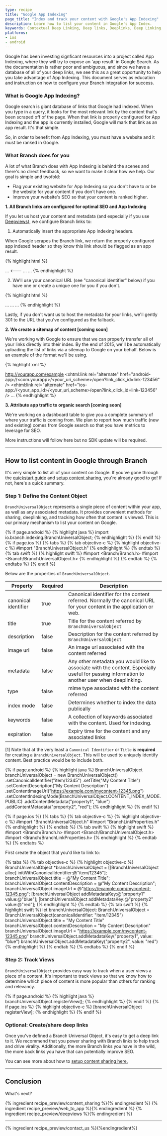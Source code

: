 ```yaml
---
type: recipe
title: "Google App Indexing"
page_title: "Index and track your content with Google's App Indexing"
description: Learn how to list your content in Google's App Index.
keywords: Contextual Deep Linking, Deep links, Deeplinks, Deep Linking, Deeplinking, Deferred Deep Linking, Deferred Deeplinking, iOS9, iOS 9, Apple Spotlight Search
platforms:
- ios
- android
---
```


Google has been investing signficant resources into a project called App Indexing, where they will try to expose an 'app result' in Google Search. As the documentation is rather poor and ambiguous, and since we have a database of all of your deep links, we see this as a great opportunity to help you take advantage of App Indexing. This document serves as education and instruction on how to configure your Branch integration for success.

### What is Google App Indexing?

Google search is giant database of links that Google had indexed. When you type in a query, it looks for the most relevant link by the content that's been scraped off of the page. When that link is properly configured for App Indexing and the app is currently installed, Google will mark that link as an app result. It's that simple.

So, in order to benefit from App Indexing, you must have a website and it must be ranked in Google.

### What Branch does for you

A lot of what Branch does with App Indexing is behind the scenes and there's no direct feedback, so we want to make it clear how we help. Our goal is simple and twofold:

- Flag your existing website for App Indexing so you don't have to *or* be the website for your content if you don't have one.
- Improve your website's SEO so that your content is ranked higher.

**1. All Branch links are configured for optimal SEO and App Indexing**

If you let us host your content and metadata (and especially if you use [Deepviews](https://dev.branch.io/recipes/deepviews/)), we configure Branch links to:

1) Automatically insert the appropriate App Indexing headers.

When Google scrapes the Branch link, we return the properly configured app indexed header so they know this link should be flagged as an app result.

{% highlight html %}
<html>
<head>
  ...
  <---
  <link rel="alternate" href="android-app://<com.yourapp>/<your_uri_scheme>/open?link_click_id=link-123456" />
  <link rel="alternate" href="ios-app://<your_app_id>/<your_uri_scheme>/open?link_click_id=link-123456" />
  ...
</head>
<body> … </body>
{% endhighlight %}

2) We'll use your canonical URL (see "canonical identifier" below) if you have one or create a unique one for you if you don't.

{% highlight html %}
<html>
<head>
  ...
  <link rel="canonical" href="http://yourapp.com/article/feburary/2014/123512" />
  ...
</head>
<body> … </body>
{% endhighlight %}

Lastly, if you don't want us to host the metadata for your links, we'll gently 301 to the URL that you've configured as the fallback.

**2. We create a sitemap of content [coming soon]**

We're working with Google to ensure that we can properly transfer all of your links directly into their index. By the end of 2015, we'll be automatically uploading the list of links via a sitemap to Google on your behalf. Below is an example of the format we'll be using.

{% highlight xml %}
<?xml version="1.0" encoding="UTF-8" ?>
<urlset xmlns="http://www.sitemaps.org/schemas/sitemap/0.9"
 xmlns:xhtml="http://www.w3.org/1999/xhtml">
<url>
  <loc>http://yourapp.com/example</loc>
  <xhtml:link rel="alternate" href="android-app://<com.yourapp>/<your_uri_scheme>/open?link_click_id=link-123456" />
  <xhtml:link rel="alternate" href="ios-app://<your_app_id>/<your_uri_scheme>/open?link_click_id=link-123456" />
...
</urlset>
{% endhighlight %}

**3. Attribute app traffic to organic search [coming soon]**

We're working on a dashboard table to give you a complete summary of where your traffic is coming from. We plan to report how much traffic (new and existing) comes from Google search so that you have metrics to leverage for SEO.

More instructions will follow here but no SDK update will be required.

-----

## How to list content in Google through Branch

It's very simple to list all of your content on Google. If you've gone through the [quickstart guide](https://dev.branch.io/recipes/quickstart_guide/) and [setup content sharing](https://dev.branch.io/recipes/content_sharing/), you're already good to go! If not, here's a quick summary.

### Step 1: Define the Content Object

`BranchUniversalObject` represents a single piece of content within your app, as well as any associated metadata. It provides convenient methods for sharing, deeplinking, and tracking how often that content is viewed. This is our primary mechanism to list your content on Google.

{% if page.android %}
{% highlight java %}
import io.branch.indexing.BranchUniversalObject;
{% endhighlight %}
{% endif %}
{% if page.ios %}
{% tabs %}
{% tab objective-c %}
{% highlight objective-c %}
#import "BranchUniversalObject.h"
{% endhighlight %}
{% endtab %}
{% tab swift %}
{% highlight swift %}
#import <Branch/Branch.h>
#import <Branch/BranchUniversalObject.h>
{% endhighlight %}
{% endtab %}
{% endtabs %}
{% endif %}

Below are the properties of `BranchUniversalObject`.

| Property | Required | Description
| --- | --- | ---
| canonical identifier | true | Canonical identifier for the content referred. Normally the canonical URL for your content in the application or web.
| title | true | Title for the content referred by `BranchUniversalObject`
| description | false | Description for the content referred by `BranchUniversalObject`
| image url | false | An image url associated with the content referred
| metadata | false | Any other metadata you would like to associate with the content. Especially useful for passing information to another user when deeplinking.
| type | false | mime type associated with the content referred
| index mode | false | Determines whether to index the data publically
| keywords | false | A collection of keywords associated with the content. Used for indexing.
| expiration | false | Expiry time for the content and any associated links

[1] Note that at the very least a `Canonical Identifier` or `Title` is **required** for creating a `BranchUniversalObject`. This will be used to uniquely identify content. Best practice would be to include both.

{% if page.android %}
{% highlight java %}
 BranchUniversalObject branchUniversalObject = new BranchUniversalObject()
                .setCanonicalIdentifier("item/12345")
                .setTitle("My Content Title")
                .setContentDescription("My Content Description")
                .setContentImageUrl("https://example.com/mycontent-12345.png")
                .setContentIndexingMode(BranchUniversalObject.CONTENT_INDEX_MODE.PUBLIC)
                .addContentMetadata("property1", "blue")
                .addContentMetadata("property2", "red");
{% endhighlight %}
{% endif %}

{% if page.ios %}
{% tabs %}
{% tab objective-c %}
{% highlight objective-c %}
#import "BranchUniversalObject.h"
#import "BranchLinkProperties.h"
{% endhighlight %}
{% endtab %}
{% tab swift %}
{% highlight swift %}
#import <Branch/Branch.h>
#import <Branch/BranchUniversalObject.h>
#import <Branch/BranchLinkProperties.h>
{% endhighlight %}
{% endtab %}
{% endtabs %}

First create the object that you'd like to link to:

{% tabs %}
{% tab objective-c %}
{% highlight objective-c %}
BranchUniversalObject *branchUniversalObject = [[BranchUniversalObject alloc] initWithCanonicalIdentifier:@"item/12345"];
branchUniversalObject.title = @"My Content Title";
branchUniversalObject.contentDescription = @"My Content Description";
branchUniversalObject.imageUrl = @"https://example.com/mycontent-12345.png";
[branchUniversalObject addMetadataKey:@"property1" value:@"blue"];
[branchUniversalObject addMetadataKey:@"property2" value:@"red"];
{% endhighlight %}
{% endtab %}
{% tab swift %}
{% highlight swift %}
let branchUniversalObject: BranchUniversalObject = BranchUniversalObject(canonicalIdentifier: "item/12345")
branchUniversalObject.title = "My Content Title"
branchUniversalObject.contentDescription = "My Content Description"
branchUniversalObject.imageUrl = "https://example.com/mycontent-12345.png"
branchUniversalObject.addMetadataKey("property1", value: "blue")
branchUniversalObject.addMetadataKey("property2", value: "red")
{% endhighlight %}
{% endtab %}
{% endtabs %}
{% endif %}

### Step 2: Track Views

`BranchUniversalObject` provides easy way to track when a user views a piece of a content. It's important to track views so that we know how to determine which piece of content is more popular than others for ranking and relevancy.

{% if page.android %}
{% highlight java %}
branchUniversalObject.registerView();
{% endhighlight %}
{% endif %}
{% if page.ios %}
{% highlight objective-c %}
[branchUniversalObject registerView];
{% endhighlight %}
{% endif %}

### Optional: Create/share deep links

Once you've defined a Branch Universal Object, it's easy to get a deep link to it. We recommend that you power sharing with Branch links to help track and drive virality. Additionally, the more Branch links you have in the wild, the more back links you have that can potentially improve SEO.

You can see more about how to [setup content sharing here.](https://dev.branch.io/recipes/content_sharing/)

-----

## Conclusion

What's next?

{% ingredient recipe_preview/content_sharing %}{% endingredient %}
{% ingredient recipe_preview/web_to_app %}{% endingredient %}
{% ingredient recipe_preview/deepviews %}{% endingredient %}

-----

{% ingredient recipe_preview/contact_us %}{%endingredient%}